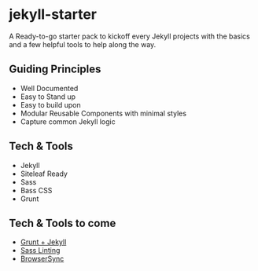 # jekyll-starter
A Ready-to-go starter pack to kickoff every Jekyll projects with the basics and a few helpful tools to help along the way.

## Guiding Principles
* Well Documented
* Easy to Stand up 
* Easy to build upon
* Modular Reusable Components with minimal styles
* Capture common Jekyll logic

## Tech & Tools
* Jekyll
* Siteleaf Ready
* Sass
* Bass CSS
* Grunt

## Tech & Tools to come
* [Grunt + Jekyll](https://github.com/dannygarcia/grunt-jekyll)
* [Sass Linting](https://github.com/sasstools/grunt-sass-lint)
* [BrowserSync](https://browsersync.io/)
